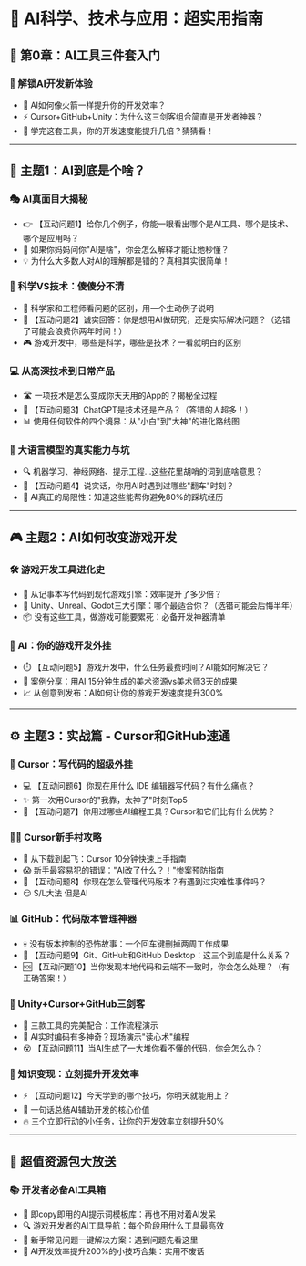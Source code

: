# 🚀 AI科学、技术与应用：超实用指南

## 🧩 第0章：AI工具三件套入门

### 💎 解锁AI开发新体验

- 🤯 AI如何像火箭一样提升你的开发效率？
- ⚡ Cursor+GitHub+Unity：为什么这三剑客组合简直是开发者神器？
- 🔮 学完这套工具，你的开发速度能提升几倍？猜猜看！

---

## 📱 主题1：AI到底是个啥？

### 🎭 AI真面目大揭秘

- 👉 【互动问题1】给你几个例子，你能一眼看出哪个是AI工具、哪个是技术、哪个是应用吗？
- 🧒 如果你妈妈问你"AI是啥"，你会怎么解释才能让她秒懂？
- 💡 为什么大多数人对AI的理解都是错的？真相其实很简单！

### 🔬 科学VS技术：傻傻分不清

- 🧪 科学家和工程师看问题的区别，用一个生动例子说明
- 🤔 【互动问题2】诚实回答：你是想用AI做研究，还是实际解决问题？（选错了可能会浪费你两年时间！）
- 🎮 游戏开发中，哪些是科学，哪些是技术？一看就明白的区别

### 💻 从高深技术到日常产品

- 🛣️ 一项技术是怎么变成你天天用的App的？揭秘全过程
- 🤖 【互动问题3】ChatGPT是技术还是产品？（答错的人超多！）
- 📊 使用任何软件的四个境界：从"小白"到"大神"的进化路线图

### 🧠 大语言模型的真实能力与坑

- 🔍 机器学习、神经网络、提示工程...这些花里胡哨的词到底啥意思？
- 👀 【互动问题4】说实话，你用AI时遇到过哪些"翻车"时刻？
- 🚫 AI真正的局限性：知道这些能帮你避免80%的踩坑经历

---

## 🎮 主题2：AI如何改变游戏开发

### 🛠️ 游戏开发工具进化史

- 🎯 从记事本写代码到现代游戏引擎：效率提升了多少倍？
- 🔨 Unity、Unreal、Godot三大引擎：哪个最适合你？（选错可能会后悔半年）
- 📦 没有这些工具，做游戏可能要累死：必备开发神器清单

### 🚀 AI：你的游戏开发外挂

- ⏱️ 【互动问题5】游戏开发中，什么任务最费时间？AI能如何解决它？
- 🎨 案例分享：用AI 15分钟生成的美术资源vs美术师3天的成果
- 📈 从创意到发布：AI如何让你的游戏开发速度提升300%

---

## ⚙️ 主题3：实战篇 - Cursor和GitHub速通

### 🔧 Cursor：写代码的超级外挂

- 💻 【互动问题6】你现在用什么 IDE 编辑器写代码？有什么痛点？
- ✨ 第一次用Cursor的"我靠，太神了"时刻Top5
- 🔄 【互动问题7】你用过哪些AI编程工具？Cursor和它们比有什么优势？

### 🏃‍♂️ Cursor新手村攻略

- 🚀 从下载到起飞：Cursor 10分钟快速上手指南
- 😱 新手最容易犯的错误："AI改了什么？！"惨案预防指南
- 🧠 【互动问题8】你现在怎么管理代码版本？有遇到过灾难性事件吗？
- 😏 S/L大法 但是AI
### 📊 GitHub：代码版本管理神器

- 💀 没有版本控制的恐怖故事：一个回车键删掉两周工作成果
- 🤨 【互动问题9】Git、GitHub和GitHub Desktop：这三个到底是什么关系？
- 🆘 【互动问题10】当你发现本地代码和云端不一致时，你会怎么处理？（有正确答案！）

### 🔄 Unity+Cursor+GitHub三剑客

- 🎯 三款工具的完美配合：工作流程演示
- 🤖 AI实时编码有多神奇？现场演示"读心术"编程
- 😵 【互动问题11】当AI生成了一大堆你看不懂的代码，你会怎么办？

### 📝 知识变现：立刻提升开发效率

- ⚡ 【互动问题12】今天学到的哪个技巧，你明天就能用上？
- 🚀 一句话总结AI辅助开发的核心价值
- 🔥 三个立即行动的小任务，让你的开发效率立刻提升50%

---

## 🎁 超值资源包大放送

### 📚 开发者必备AI工具箱

- 📝 即copy即用的AI提示词模板库：再也不用对着AI发呆
- 🔍 游戏开发者的AI工具导航：每个阶段用什么工具最高效
- 🧩 新手常见问题一键解决方案：遇到问题先看这里
- 💯 AI开发效率提升200%的小技巧合集：实用不废话